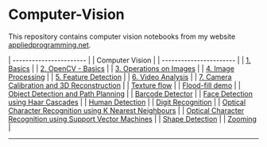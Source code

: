 # Computer-Vision

This repository contains computer vision notebooks from my website [appliedprogramming.net](http://www.appliedprogramming.net/computer-vision/home.html).

| ----------------------- |
| Computer Vision |
| ----------------------- |
| [1. Basics](http://www.appliedprogramming.net/computer-vision/basics.html) |
| [2. OpenCV - Basics](http://www.appliedprogramming.net/computer-vision/opencvbasics.html) |
| [3. Operations on Images](http://www.appliedprogramming.net/computer-vision/imageoperations.html) |
| [4. Image Processing](http://www.appliedprogramming.net/computer-vision/imageprocessing.html) |
| [5. Feature Detection](http://www.appliedprogramming.net/computer-vision/featuredetection.html) |
| [6. Video Analysis](http://www.appliedprogramming.net/computer-vision/videoanalysis.html) |
| [7. Camera Calibration and 3D Reconstruction](http://www.appliedprogramming.net/computer-vision/cameracalibration.html) |
| [Texture flow](http://www.appliedprogramming.net/computer-vision/textureflow.html) |
| [Flood-fill demo](http://www.appliedprogramming.net/computer-vision/floodfill.html) |
| [Object Detection and Path Planning](http://www.appliedprogramming.net/computer-vision/pathplanning.html) |
| [Barcode Detector](http://www.appliedprogramming.net/computer-vision/barcodedetection.html) |
| [Face Detection using Haar Cascades](http://www.appliedprogramming.net/computer-vision/facedetection.html) |
| [Human Detection](http://www.appliedprogramming.net/computer-vision/humandetection.html) |
| [Digit Recognition](http://www.appliedprogramming.net/computer-vision/digitrecognition.html) |
| [Optical Character Recognition using K Nearest Neighbours](http://www.appliedprogramming.net/computer-vision/ocr-using-k-nearest-neighbours.html) |
| [Optical Character Recognition using Support Vector Machines](http://www.appliedprogramming.net/computer-vision/ocr-using-support-vector-machines.html) |
| [Shape Detection](http://www.appliedprogramming.net/computer-vision/shapedetection.html) |
| [Zooming](http://www.appliedprogramming.net/computer-vision/zooming.html) |

<hr>